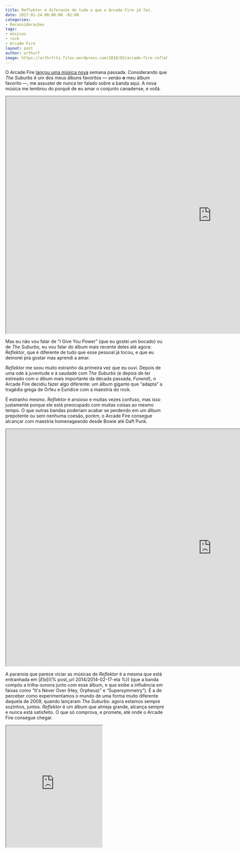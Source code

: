 ```yaml
---
title: Reflektor é diferente de tudo o que o Arcade Fire já fez.
date: 2017-01-24 00:00:00 -02:00
categories:
- Reconsiderações
tags:
- músicas
- rock
- Arcade Fire
layout: post
author: arthurf
image: https://arthrfrts.files.wordpress.com/2018/03/arcade-fire-reflektor.jpg
---
```


O Arcade Fire [lançou uma música nova](https://youtu.be/f6jma9VQEls) semana passada. Considerando que _The Suburbs_ é um dos meus álbuns favoritos — senão **o** meu álbum favorito —, me assustei de nunca ter falado sobre a banda aqui. A nova música me lembrou do porquê de eu amar o conjunto canadense, e voilá.

<iframe width="1280" height="739" src="https://www.youtube-nocookie.com/embed/_fFAKrIntzY"  allow="autoplay; encrypted-media" allowfullscreen></iframe>

Mas eu não vou falar de “I Give You Power” (que eu gostei um bocado) ou de _The Suburbs_, eu vou falar do álbum mais recente deles até agora: _Reflektor_, que é diferente de tudo que esse pessoal já tocou, e que eu demorei pra gostar mas aprendi a amar.

_Reflektor_ me soou muito estranho da primeira vez que eu ouvi. Depois de uma ode à juventude e à saudade com _The Suburbs_ (e depois de ter estreado com o álbum mais importante da década passada, _Funeral_), o Arcade Fire decidiu fazer algo diferente: um álbum gigante que “adapta” a tragédia grega de Orfeu e Eurídice com a maestria do rock.

É estranho mesmo. _Reflektor_ é ansioso e muitas vezes confuso, mas isso justamente porque ele está preocupado com muitas coisas ao mesmo tempo. O que outras bandas poderiam acabar se perdendo em um álbum prepotente ou sem nenhuma coesão, porém, o Arcade Fire consegue alcançar com maestria homenageando desde Bowie até Daft Punk.

<iframe width="1280" height="739" src="https://www.youtube-nocookie.com/embed/tBTTd0gfkn0"  allow="autoplay; encrypted-media" allowfullscreen></iframe>

A paranoia que parece viciar as músicas de _Reflektor_ é a mesma que está entranhada em [_Ela_]({% post_url 2014/2014-02-17-ela %}) (que a banda compôs a trilha-sonora junto com esse álbum, e que exibe a influência em faixas como “It's Never Over (Hey, Orpheus)” e “Supersymmetry”). É a de perceber como experimentamos o mundo de uma forma muito diferente daquela de 2009, quando lançaram _The Suburbs_: agora estamos sempre sozinhos, juntos. _Reflektor_ é um álbum que almeja grande, alcança sempre e nunca está satisfeito. O que só comprova, e promete, até onde o Arcade Fire consegue chegar.

<iframe src="https://open.spotify.com/embed/album/37xl28qGX45H01dsex3nUx" width="300" height="380"  allowtransparency="true" allow="encrypted-media"></iframe>
